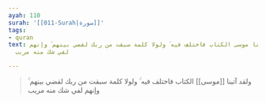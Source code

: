 ```yaml
---
ayah: 110
surah: '[[011-Surah|سورة]]'
tags:
- quran
text: ولقد آتينا موسى الكتاب فاختلف فيه ۚ ولولا كلمة سبقت من ربك لقضي بينهم ۚ وإنهم
  لفي شك منه مريب

---
```

> ولقد آتينا [[موسى]] الكتاب فاختلف فيه ۚ ولولا كلمة سبقت من ربك لقضي بينهم ۚ وإنهم لفي شك منه مريب
